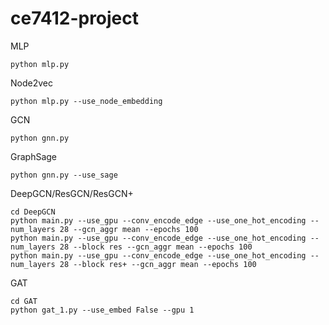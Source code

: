# ce7412-project
MLP
```
python mlp.py
```
Node2vec
```
python mlp.py --use_node_embedding
```
GCN
```
python gnn.py
```
GraphSage
```
python gnn.py --use_sage
```
DeepGCN/ResGCN/ResGCN+
```
cd DeepGCN
python main.py --use_gpu --conv_encode_edge --use_one_hot_encoding --num_layers 28 --gcn_aggr mean --epochs 100
python main.py --use_gpu --conv_encode_edge --use_one_hot_encoding --num_layers 28 --block res --gcn_aggr mean --epochs 100
python main.py --use_gpu --conv_encode_edge --use_one_hot_encoding --num_layers 28 --block res+ --gcn_aggr mean --epochs 100
```
GAT
```
cd GAT
python gat_1.py --use_embed False --gpu 1
```
